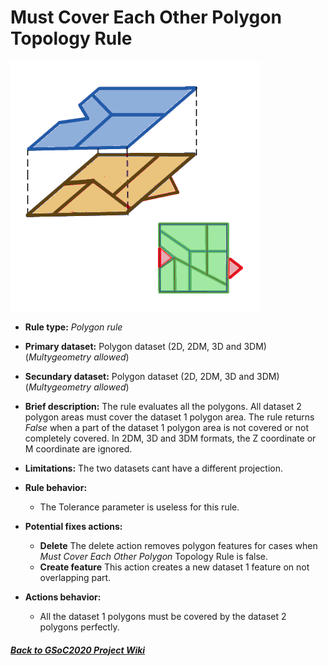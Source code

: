 # Must Cover Each Other Polygon Topology Rule
![TopologyRule](https://github.com/jolicar/TopologyRuleMustCoverEachOtherPolygon/blob/master/img/TP00RU04_img1.png)
* **Rule type:** *Polygon rule*
* **Primary dataset:** Polygon dataset (2D, 2DM, 3D and 3DM) (*Multygeometry allowed*)
* **Secundary dataset:** Polygon dataset (2D, 2DM, 3D and 3DM) (*Multygeometry allowed*)


* **Brief description:** The rule evaluates all the polygons. All dataset 2 polygon areas  must cover the dataset 1 polygon area. The rule returns *False* when a part of the dataset 1 polygon area is not covered or not completely covered. In 2DM, 3D and 3DM formats, the Z coordinate or M coordinate are ignored.
* **Limitations:** The two datasets cant have a different projection.
* **Rule behavior:** 
  - The Tolerance parameter is useless for this rule.
  
* **Potential fixes actions:** 
  - **Delete** The delete action removes polygon features for cases when *Must Cover Each Other Polygon* Topology Rule is false.
  - **Create feature** This action creates a new dataset 1 feature on not overlapping part.
* **Actions behavior:**
  - All the dataset 1 polygons must be covered by the dataset 2 polygons perfectly.

#### [*Back to GSoC2020 Project Wiki*](https://github.com/jolicar/GSoC2020/wiki/GSoC2020-New-rules-for-the-Topology-Framework-in-gvSIG-Desktop)